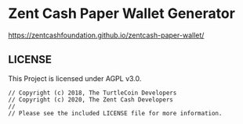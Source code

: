 # Zent Cash Paper Wallet Generator

https://zentcashfoundation.github.io/zentcash-paper-wallet/

## LICENSE

This Project is licensed under AGPL v3.0.

```
// Copyright (c) 2018, The TurtleCoin Developers
// Copyright (c) 2020, The Zent Cash Developers
//
// Please see the included LICENSE file for more information.
```
